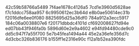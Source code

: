 42c59b58766a5489
7f4ae1678c4126a5
7cd1e3960d5628ae
f7c1ddcc758aa957
6c9950612ec3b64d
e8b0ae50614ec31b
f2016dfe6ee0f080
8825695d25a36df0
784a912a3ecc5917
184c06a0038807e6
f20171dbbdc4101d
cf692008627fd94e
ed07bb43f946fa0b
5896d60e2e9a4602
e94fd94480cde9c0
dd5c947f7a55f700
5e7b45fea1494a44
45e2a36efe356d7c
4d3cbc326b836176
b155ff1e2316e90c
f12a1b52ea390fdc

